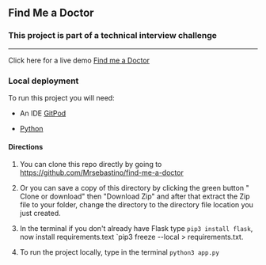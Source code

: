 ## Find Me a Doctor

### This project is part of a technical interview challenge
---
 Click here for a live demo
 [Find me a Doctor](https://mrsebastino.github.io/find-me-a-doctor/ "Find me a Doctor")

### Local deployment
 To run this project you will need:
  * An IDE   [GitPod](https://www.gitpod.io/)

  * [Python](https://www.python.org)

#### Directions

1. You can clone this repo directly by going to https://github.com/Mrsebastino/find-me-a-doctor 

2. Or you can save a copy of this directory by clicking the green button " Clone or download" then "Download Zip" and after that extract the Zip file to your folder, change the directory to the directory file location you just created.

3. In the terminal if you don't already have Flask type `pip3 install flask`,
now install  requirements.text `pip3 freeze --local > requirements.txt.

4. To run the project locally, type in the terminal `python3 app.py`